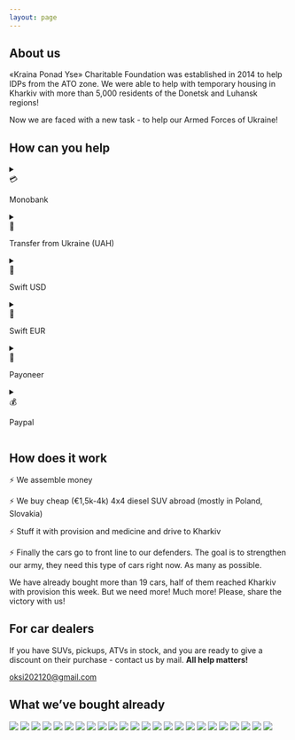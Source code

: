```yaml
---
layout: page
---
```


## About us

«Kraina Ponad Yse» Charitable Foundation was established in 2014 to help IDPs from the ATO zone. We were able to help with temporary housing in Kharkiv with more than 5,000 residents of the Donetsk and Luhansk regions!

Now we are faced with a new task - to help our Armed Forces of Ukraine!

## How can you help

<details>
  <summary>
    <div class="pay-option-inline">
      <div class="pay-icon"> 💳 </div>
      <p class="pay-name">Monobank</p>
    </div>
  </summary>

  <div class="pay-option">
    <div class="pay-info">
      <p class="pay-details">5375 4114 0406 7618</p>
    </div>
  </div>
</details>

<details>
  <summary>
    <div class="pay-option-inline">
      <div class="pay-icon"> 🏦 </div>
      <p class="pay-name">Transfer from Ukraine (UAH)</p>
    </div>
  </summary>

  <div class="pay-option">
    <div class="pay-info">
      <p class="pay-details">
        <span>IBAN:</span> UA543220010000026205305881456 <br/>
        <span>Recipient:</span> ROZHKOV VOLODYMYR <br/>
        <span>EDRPOU:</span> 2658010870 <br/>
        <span>Purpose of payment:</span> Account replenishment
      </p>
    </div>
  </div>
</details>

<details>
  <summary>
    <div class="pay-option-inline">
      <div class="pay-icon"> 🏦 </div>
      <p class="pay-name">Swift USD</p>
    </div>
  </summary>

  <div class="pay-option">
    <div class="pay-info">
      <p class="pay-details">
        <span>IBAN:</span> UA613220010000026208326843801<br/>
        <span>Account No:</span> 26208326843801 <br/>
        <span>Receiver:</span> ROZHKOV VOLODYMYR, 64703, Ukraine, reg. Kharkivska, c. Kharkiv, passage. Yevpatoriiskyi, build. 2, fl. 24 <br/>
        <span>Bank:</span> JSC UNIVERSAL BANK <br/>
        <span>City:</span> KYIV, UKRAINE <br/>
        <span>Swift code:</span> UNJSUAUKXXX<br/>
        <span>Details of payment:</span> It is very important to specify the purpose of the payment correctly. Choose the option you want depending on who sends the payment.

        <br/> <br/>
        1. Details of payment for individual transfers:
        <ul>
          <li> private transfer </li>
          <li> transfer to own account </li>
          <li> help to relative </li>
        </ul>
        2. Details of payment for legal entity:
        <ul>
          <li>honorarium</li>
          <li>compensation for ... </li>
        </ul>
      </p>
    </div>
  </div>
</details>

<details>
  <summary>
    <div class="pay-option-inline">
      <div class="pay-icon"> 🏦 </div>
      <p class="pay-name">Swift EUR</p>
    </div>
  </summary>

  <div class="pay-option">
    <div class="pay-info">
      <p class="pay-details">
        <span>IBAN:</span> UA383220010000026202323827525 <br/>
        <span>Account No:</span> 26202323827525 <br/>
        <span>Receiver:</span> ROZHKOV VOLODYMYR, 64703, Ukraine, reg. Kharkivska, c. Kharkiv, passage. Yevpatoriiskyi, build. 2, fl. 24 <br/>
        <span>Bank:</span> JSC UNIVERSAL BANK <br/>
        <span>City:</span> KYIV, UKRAINE <br/>
        <span>Swift code:</span> UNJSUAUKXXX <br/>
        <span>Details of payment:</span> It is very important to specify the purpose of the payment correctly. Choose the option you want depending on who sends the payment.

        <br/> <br/>
        1. Details of payment for individual transfers:
        <ul>
          <li> private transfer </li>
          <li> transfer to own account </li>
          <li> help to relative </li>
        </ul>
        2. Details of payment for legal entity:
        <ul>
          <li>honorarium</li>
          <li>compensation for ... </li>
        </ul>
      </p>
    </div>
  </div>
</details>

<details>
  <summary>
    <div class="pay-option-inline">
      <div class="pay-icon"> 💸 </div>
      <p class="pay-name">Payoneer</p>
    </div>
  </summary>

  <div class="pay-option">
    <div class="pay-info">
      <p class="pay-details">
        <span> PSDetail.BankName: </span> First Century Bank <br/>
        <span> Transfer type: </span> Local transfer <br/>
        <span> Bank Address: </span> 1731 N Elm St  Commerce, GA 30529 USA <br/>
        <span> PSDetail.RoutingABA: </span> 061120084 <br/>
        <span> PSDetail.AccountNumber: </span> 4029247200136 <br/>
        <span> PSDetail.AccountType: </span> CHECKING <br/>
        <span> PSDetail.BeneficiaryName: </span> Volodymyr Rozhkov <br/>
        <span> Email: </span> oksi202120@gmail.com <br/>
      </p>
    </div>
  </div>
</details>

<details>
  <summary>
    <div class="pay-option-inline">
      <div class="pay-icon"> 💰 </div>
      <p class="pay-name">Paypal</p>
    </div>
  </summary>

  <div class="pay-option">
    <div class="pay-info">
      <p class="pay-details">
        oksi202120@gmail.com
      </p>
    </div>
  </div>
</details>

## How does it work

⚡️ We assemble money

⚡️ We buy cheap (€1,5k-4k) 4x4 diesel SUV abroad (mostly in Poland, Slovakia)

⚡️ Stuff it with provision and medicine and drive to Kharkiv

⚡️ Finally the cars go to front line to our defenders. The goal is to strengthen our army, they need this type of cars  right now. As many as possible.

We have already bought more than 19 cars, half of them reached Kharkiv with provision this week. But we need more! Much more!
Please, share the victory with us!

## For car dealers

If you have SUVs, pickups, ATVs in stock, and you are ready to give a discount on their purchase - contact us by mail. **All help matters!**

<a href="mailto:oksi202120@gmail.com">oksi202120@gmail.com</a>

## What we’ve bought already

<div class="cars-container">
  <img src="{{ site.baseurl }}/public/cars/car1.jpeg" />
  <img src="{{ site.baseurl }}/public/cars/car2.jpeg" />
  <img src="{{ site.baseurl }}/public/cars/car3.jpeg" />
  <img src="{{ site.baseurl }}/public/cars/car4.jpeg" />
  <img src="{{ site.baseurl }}/public/cars/car5.jpeg" />
  <img src="{{ site.baseurl }}/public/cars/car6.jpeg" />
  <img src="{{ site.baseurl }}/public/cars/car7.jpeg" />
  <img src="{{ site.baseurl }}/public/cars/car8.jpeg" />
  <img src="{{ site.baseurl }}/public/cars/car9.jpeg" />
  <img src="{{ site.baseurl }}/public/cars/car10.jpeg" />
  <img src="{{ site.baseurl }}/public/cars/car11.jpeg" />
  <img src="{{ site.baseurl }}/public/cars/car12.jpeg" />
  <img src="{{ site.baseurl }}/public/cars/car13.jpeg" />
  <img src="{{ site.baseurl }}/public/cars/car14.jpeg" />
  <img src="{{ site.baseurl }}/public/cars/car15.jpeg" />
  <img src="{{ site.baseurl }}/public/cars/car16.jpeg" />
  <img src="{{ site.baseurl }}/public/cars/car17.jpeg" />
  <img src="{{ site.baseurl }}/public/cars/car18.jpeg" />
  <img src="{{ site.baseurl }}/public/cars/car19.jpeg" />
  <img src="{{ site.baseurl }}/public/cars/car20.jpeg" />
  <img src="{{ site.baseurl }}/public/cars/car21.jpeg" />
  <img src="{{ site.baseurl }}/public/cars/car22.jpeg" />
  <img src="{{ site.baseurl }}/public/cars/car23.jpeg" />
  <img src="{{ site.baseurl }}/public/cars/car24.jpeg" />
</div>
